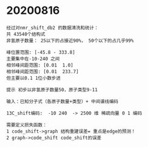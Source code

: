 # 20200816
    经过对nmr_shift_db2 的数据清洗和统计：
    共 43540个结构式
    非氢原子数量： 25以下的占接近90%， 50个以下的占几乎99%

    峰位置范围: [-45.8 - 333.8]
    主要集中在-10-240 之间
    相邻峰间距范围: [0.01  1.0]
    相邻峰间距范围: [0.01  233.7]
    但主要以0.1 1位小数步进
    
    提示 初步以非氢原子数量50，原子类型9-11
    
    输入：已知分子式（各原子数量+类型）+ 中间谱线编码

    13C_shift编码:  -10 240  -> 2500 维 稀疏向量 0 1 编码

    需要定义损失函数：
    1 code_shift->graph 结构重建误差= 重点是edge的预测！
    2 graph->code_shift code_shift的误差

    
